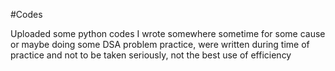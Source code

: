 #Codes 

Uploaded some python codes I wrote somewhere sometime for some cause or maybe doing some DSA problem practice, were written during time of practice and not to be taken seriously, not the best use of efficiency
